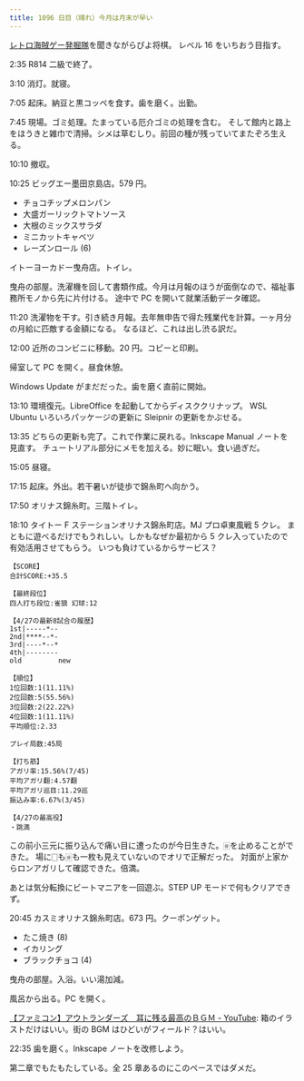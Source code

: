 ```yaml
---
title: 1096 日目（晴れ）今月は月末が早い
---
```


[レトロ海賊ゲー発掘隊](https://www.youtube.com/watch?list=PLuNa_F-I1Cm3CCb6YAGjpLQ6bSDyM6d-3)を聞きながらぴよ将棋。
レベル 16 をいちおう目指す。

2:35 R814 二級で終了。

3:10 消灯。就寝。

7:05 起床。納豆と黒コッペを食す。歯を磨く。出勤。

7:45 現場。ゴミ処理。たまっている厄介ゴミの処理を含む。
そして館内と路上をほうきと雑巾で清掃。シメは草むしり。前回の種が残っていてまたぞろ生える。

10:10 撤収。

10:25 ビッグエー墨田京島店。579 円。

* チョコチップメロンパン
* 大盛ガーリックトマトソース
* 大根のミックスサラダ
* ミニカットキャベツ
* レーズンロール (6)

イトーヨーカドー曳舟店。トイレ。

曳舟の部屋。洗濯機を回して書類作成。今月は月報のほうが面倒なので、福祉事務所モノから先に片付ける。
途中で PC を開いて就業活動データ確認。

11:20 洗濯物を干す。引き続き月報。去年無申告で得た残業代を計算。一ヶ月分の月給に匹敵する金額になる。
なるほど、これは出し渋る訳だ。

12:00 近所のコンビニに移動。20 円。コピーと印刷。

帰室して PC を開く。昼食休憩。

Windows Update がまだだった。歯を磨く直前に開始。

13:10 環境復元。LibreOffice を起動してからディスククリナップ。
WSL Ubuntu いろいろパッケージの更新に Sleipnir の更新をかぶせる。

13:35 どちらの更新も完了。これで作業に戻れる。Inkscape Manual ノートを見直す。
チュートリアル部分にメモを加える。妙に眠い。食い過ぎだ。

15:05 昼寝。

17:15 起床。外出。若干暑いが徒歩で錦糸町へ向かう。

17:50 オリナス錦糸町。三階トイレ。

18:10 タイトー F ステーションオリナス錦糸町店。MJ プロ卓東風戦 5 クレ。
まともに遊べるだけでもうれしい。しかもなぜか最初から 5 クレ入っていたので有効活用させてもらう。
いつも負けているからサービス？

```text
【SCORE】
合計SCORE:+35.5

【最終段位】
四人打ち段位:雀狼 幻球:12

【4/27の最新8試合の履歴】
1st|-----*--
2nd|****--*-
3rd|----*--*
4th|--------
old         new

【順位】
1位回数:1(11.11%)
2位回数:5(55.56%)
3位回数:2(22.22%)
4位回数:1(11.11%)
平均順位:2.33

プレイ局数:45局

【打ち筋】
アガリ率:15.56%(7/45)
平均アガリ翻:4.57翻
平均アガリ巡目:11.29巡
振込み率:6.67%(3/45)

【4/27の最高役】
・跳満
```

この前小三元に振り込んで痛い目に遭ったのが今日生きた。🀅を止めることができた。
場に🀆も🀅も一枚も見えていないのでオリで正解だった。
対面が上家からロンアガリして確認できた。倍満。

あとは気分転換にビートマニアを一回遊ぶ。STEP UP モードで何もクリアできず。

20:45 カスミオリナス錦糸町店。673 円。クーポンゲット。

* たこ焼き (8)
* イカリング
* ブラックチョコ (4)

曳舟の部屋。入浴。いい湯加減。

風呂から出る。PC を開く。

[【ファミコン】アウトランダーズ　耳に残る最高のＢＧＭ - YouTube](https://www.youtube.com/watch?v=vxuG70cHurQ):
箱のイラストだけはいい。街の BGM はひどいがフィールド？はいい。

22:35 歯を磨く。Inkscape ノートを改修しよう。

第二章でもたもたしている。全 25 章あるのにこのペースではダメだ。
